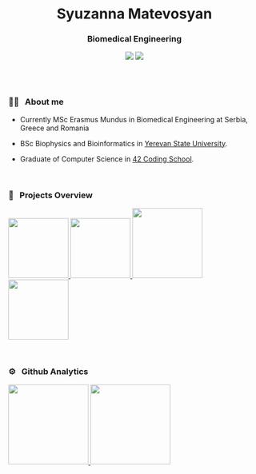 <h1 align="center">Syuzanna Matevosyan</h1>
<h3 align="center">Biomedical Engineering </h3>
	
<p align="center"> 
	<a align="center" href="https://www.linkedin.com/in/symatevo/"><img src="https://img.shields.io/badge/-symatevo-0077B5?style=flat&logo=Linkedin&logoColor=white"/></a>
	<a href="mailto:syuzi.matevosyan1802@gmail.com"><img src="https://img.shields.io/badge/-syuzi.matevosyan1802@gmail.com-026dbd?style=flat&logo=Gmail&logoColor=white"/></a>
</p>  
<br>
<br>

### 👩‍🔬 &nbsp; About me

- Currently MSc Erasmus Mundus in Biomedical Engineering at Serbia, Greece and Romania

- BSc Biophysics and Bioinformatics in [Yerevan State University](https://www.ysu.am/en).

- Graduate of Computer Science in [42 Coding School](https://42yerevan.am/).


<br>

### 🧬 &nbsp; Projects Overview
<p align="left">
  <a href="https://github.com/symatevo">
    <img height="120em" src="https://github-readme-stats.vercel.app/api/pin/?username=symatevo&repo=EMG-Signals-Classification&theme=react"/>
    <img height="120em"  src="https://github-readme-stats.vercel.app/api/pin/?username=symatevo&repo=Chest-Xray-Mass-Detection&theme=react"/>
    <img height="140em"  src="https://github-readme-stats.vercel.app/api/pin/?username=symatevo&repo=Total-Perspective-Vortex&theme=react"/>
    <img height="120em"  src="https://github-readme-stats.vercel.app/api/pin/?username=symatevo&repo=MtDNA-Armenian-Population&theme=react"/>
  </a> 
</p>


<br>

### ⚙️ &nbsp; Github Analytics

<p align="left">
<a href="https://github.com/vamosgs">
  <img height="160em" src="https://github-readme-stats-eight-theta.vercel.app/api?username=symatevo&show_icons=true&theme=react&include_all_commits=true&count_private=true&hide=stars,prs,issues,contribs"/>
  <img height="160em" src="https://github-readme-stats-eight-theta.vercel.app/api/top-langs/?username=symatevo&layout=compact&langs_count=8&theme=react"/>
</a>
</p>
</br>
